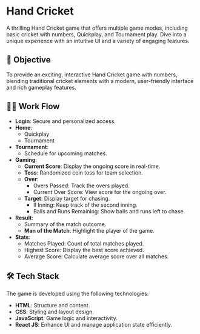 
# Hand Cricket

A thrilling Hand Cricket game that offers multiple game modes, including basic cricket with numbers, Quickplay, and Tournament play. Dive into a unique experience with an intuitive UI and a variety of engaging features.

## 🎯 Objective

To provide an exciting, interactive Hand Cricket game with numbers, blending traditional cricket elements with a modern, user-friendly interface and rich gameplay features.

## 🏃‍♂️ Work Flow

- **Login**: Secure and personalized access.
- **Home**:
  - Quickplay
  - Tournament
- **Tournament**:
  - Schedule for upcoming matches.
- **Gaming**:
  - **Current Score**: Display the ongoing score in real-time.
  - **Toss**: Randomized coin toss for team selection.
  - **Over**:
    - Overs Passed: Track the overs played.
    - Current Over Score: View score for the ongoing over.
  - **Target**: Display target for chasing.
    - II Inning: Keep track of the second inning.
    - Balls and Runs Remaining: Show balls and runs left to chase.
- **Result**:
  - Summary of the match outcome.
  - **Man of the Match**: Highlight the player of the game.
- **Stats**:
  - Matches Played: Count of total matches played.
  - Highest Score: Display the best score achieved.
  - Average Score: Calculate average score over all matches.

## 🛠️ Tech Stack

The game is developed using the following technologies:

- **HTML**: Structure and content.
- **CSS**: Styling and layout design.
- **JavaScript**: Game logic and interactivity.
- **React JS**: Enhance UI and manage application state efficiently.

